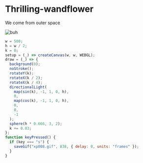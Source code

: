 # Thrilling-wandflower
We come from outer space

![buh](https://github.com/nicolasbaez/Thrilling-wandflower/blob/main/xp008.gif)
```javascript
w = 500;
h = w / 2;
k = 0;
setup = (_) => createCanvas(w, w, WEBGL);
draw = (_) => {
  background(0);
  noStroke();
  rotateY(k);
  rotateX(k / 2);
  rotateX(k / 4);
  directionalLight(
    map(sin(k), -1, 1, 0, h),
    0,
    map(cos(k), -1, 1, 0, h),
    0,
    0,
    -1
  );
  sphere(h * 0.666, 3, 2);
  k += 0.03;
};
function keyPressed() {
  if (key === "s") {
    saveGif("xp008.gif", 838, { delay: 0, units: "frames" });
  }
}
